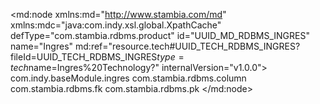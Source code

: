<?xml version="1.0" encoding="UTF-8"?>
<md:node xmlns:md="http://www.stambia.com/md" xmlns:mdc="java:com.indy.xsl.global.XpathCache" defType="com.stambia.rdbms.product" id="UUID_MD_RDBMS_INGRES" name="Ingres" md:ref="resource.tech#UUID_TECH_RDBMS_INGRES?fileId=UUID_TECH_RDBMS_INGRES$type=tech$name=Ingres%20Technology?" internalVersion="v1.0.0">
  <attribute defType="com.stambia.rdbms.product.schemaType" id="_BHoygMSjEeeQU5IUnJOVYQ" value="schema"/>
  <attribute defType="com.stambia.rdbms.product.join.innerjoinmode" id="_BHoygcSjEeeQU5IUnJOVYQ" ref="resource.tech#rdbms.join.mode.explicit?fileId=UUID_TECH_RDBMS$type=tech$name=EXPLICIT?"/>
  <attribute defType="com.stambia.rdbms.product.join.outerjoinmode" id="_BHoygsSjEeeQU5IUnJOVYQ" ref="resource.tech#rdbms.join.mode.explicit?fileId=UUID_TECH_RDBMS$type=tech$name=EXPLICIT?"/>
  <attribute defType="com.stambia.rdbms.product.join.full" id="_BHoyg8SjEeeQU5IUnJOVYQ" value="FULL OUTER JOIN"/>
  <attribute defType="com.stambia.rdbms.product.join.cross" id="_BHoyhMSjEeeQU5IUnJOVYQ" value="CROSS JOIN"/>
  <attribute defType="com.stambia.rdbms.product.join.right" id="_BHoyhcSjEeeQU5IUnJOVYQ" value="RIGHT OUTER JOIN"/>
  <attribute defType="com.stambia.rdbms.product.join.left" id="_BHoyhsSjEeeQU5IUnJOVYQ" value="LEFT OUTER JOIN"/>
  <attribute defType="com.stambia.rdbms.product.join.inner" id="_BHoyh8SjEeeQU5IUnJOVYQ" value="INNER JOIN"/>
  <attribute defType="com.stambia.rdbms.product.having" id="_BHoyiMSjEeeQU5IUnJOVYQ" value="COMPLEX"/>
  <attribute defType="com.stambia.rdbms.product.groupby" id="_BHoyicSjEeeQU5IUnJOVYQ" value="COMPLEX"/>
  <attribute defType="com.stambia.rdbms.product.orderby" id="_BHoyisSjEeeQU5IUnJOVYQ" value="COMPLEX"/>
  <attribute defType="com.stambia.rdbms.product.nullWord" id="_BHoyi8SjEeeQU5IUnJOVYQ" value="NULL"/>
  <attribute defType="com.stambia.rdbms.product.tablealias" id="_BHoyjMSjEeeQU5IUnJOVYQ" value="AS"/>
  <attribute defType="com.stambia.rdbms.product.columnalias" id="_BHoyjcSjEeeQU5IUnJOVYQ" value="AS"/>
  <attribute defType="com.stambia.rdbms.product.function.date" id="_BHoyjsSjEeeQU5IUnJOVYQ" value="current_timestamp"/>
  <attribute defType="com.stambia.rdbms.product.code" id="_BHoyj8SjEeeQU5IUnJOVYQ" value="INGRES"/>
  <attribute defType="com.stambia.rdbms.product.notNullWord" id="_BHoykMSjEeeQU5IUnJOVYQ" value="NOT NULL"/>
  <attribute defType="com.stambia.rdbms.product.objectDelimiterMask" id="_BHoykcSjEeeQU5IUnJOVYQ" value="&quot;[OBJECT]&quot;"/>
  <attribute defType="com.stambia.rdbms.product.baseModule" id="_fJ1L8P8KEemYv5mt_sT8BQ">
    <values>com.indy.baseModule.ingres</values>
  </attribute>
  <node defType="com.stambia.rdbms.datatype" id="_BHoyksSjEeeQU5IUnJOVYQ" name="INTEGER">
    <attribute defType="com.stambia.rdbms.datatype.creationMask" id="_BHoyk8SjEeeQU5IUnJOVYQ" value="INTEGER"/>
    <attribute defType="com.stambia.rdbms.datatype.superType" id="_BHoylMSjEeeQU5IUnJOVYQ" value="INTEGER"/>
    <attribute defType="com.stambia.rdbms.datatype.default" id="_BHoylcSjEeeQU5IUnJOVYQ" value="true"/>
  </node>
  <node defType="com.stambia.rdbms.datatype" id="_BHoylsSjEeeQU5IUnJOVYQ" name="CHAR">
    <attribute defType="com.stambia.rdbms.datatype.creationMask" id="_BHoyl8SjEeeQU5IUnJOVYQ" value="CHAR({md:ifEmpty(tech:size(),'1')})"/>
    <attribute defType="com.stambia.rdbms.datatype.superType" id="_BHoymMSjEeeQU5IUnJOVYQ" value="CHAR"/>
    <attribute defType="com.stambia.rdbms.datatype.default" id="_BHoymcSjEeeQU5IUnJOVYQ" value="true"/>
    <attribute defType="com.stambia.rdbms.datatype.maxSize" id="_BHoymsSjEeeQU5IUnJOVYQ" value=""/>
    <attribute defType="com.stambia.rdbms.datatype.simpleMask" id="_BHoym8SjEeeQU5IUnJOVYQ" value="CHAR([size])"/>
  </node>
  <node defType="com.stambia.rdbms.datatype" id="_BHoynMSjEeeQU5IUnJOVYQ" name="DECIMAL">
    <attribute defType="com.stambia.rdbms.datatype.creationMask" id="_BHoyncSjEeeQU5IUnJOVYQ" value="{md:ifEmptyDataType('DECIMAL',tech:size(),tech:precision())}"/>
    <attribute defType="com.stambia.rdbms.datatype.superType" id="_BHoynsSjEeeQU5IUnJOVYQ" value="DECIMAL"/>
    <attribute defType="com.stambia.rdbms.datatype.default" id="_BHoyn8SjEeeQU5IUnJOVYQ" value="true"/>
    <attribute defType="com.stambia.rdbms.datatype.writingMask" id="_BHoyoMSjEeeQU5IUnJOVYQ" value=""/>
    <attribute defType="com.stambia.rdbms.datatype.simpleMask" id="_BHoyocSjEeeQU5IUnJOVYQ" value="DECIMAL([size],[precision])"/>
  </node>
  <node defType="com.stambia.rdbms.datatype" id="_BHoyosSjEeeQU5IUnJOVYQ" name="VARCHAR">
    <attribute defType="com.stambia.rdbms.datatype.creationMask" id="_BHoyo8SjEeeQU5IUnJOVYQ" value="{md:ifEmptyDataType('VARCHAR',md:ifEmpty(tech:size(),'4000'))}"/>
    <attribute defType="com.stambia.rdbms.datatype.superType" id="_BHoypMSjEeeQU5IUnJOVYQ" value="VARCHAR"/>
    <attribute defType="com.stambia.rdbms.datatype.default" id="_BHoypcSjEeeQU5IUnJOVYQ" value="true"/>
    <attribute defType="com.stambia.rdbms.datatype.writingMask" id="_BHoypsSjEeeQU5IUnJOVYQ" value=""/>
    <attribute defType="com.stambia.rdbms.datatype.simpleMask" id="_BHoyp8SjEeeQU5IUnJOVYQ" value="VARCHAR([size])"/>
    <attribute defType="com.stambia.rdbms.datatype.maxSize" id="_BHoyqMSjEeeQU5IUnJOVYQ" value=""/>
  </node>
  <node defType="com.stambia.rdbms.datatype" id="_BHoyqcSjEeeQU5IUnJOVYQ" name="DATE">
    <attribute defType="com.stambia.rdbms.datatype.creationMask" id="_BHoyqsSjEeeQU5IUnJOVYQ" value="DATE"/>
    <attribute defType="com.stambia.rdbms.datatype.superType" id="_BHoyq8SjEeeQU5IUnJOVYQ" value="DATE"/>
    <attribute defType="com.stambia.rdbms.datatype.default" id="_BHoyrMSjEeeQU5IUnJOVYQ" value="true"/>
  </node>
  <node defType="com.stambia.rdbms.datatype" id="_BHoyrcSjEeeQU5IUnJOVYQ" name="BIGINT">
    <attribute defType="com.stambia.rdbms.datatype.creationMask" id="_BHoyrsSjEeeQU5IUnJOVYQ" value="BIGINT"/>
    <attribute defType="com.stambia.rdbms.datatype.superType" id="_BHoyr8SjEeeQU5IUnJOVYQ" value="BIGINT"/>
    <attribute defType="com.stambia.rdbms.datatype.default" id="_BHoysMSjEeeQU5IUnJOVYQ" value="true"/>
  </node>
  <node defType="com.stambia.rdbms.datatype" id="_BHoyscSjEeeQU5IUnJOVYQ" name="SMALLINT">
    <attribute defType="com.stambia.rdbms.datatype.creationMask" id="_BHoyssSjEeeQU5IUnJOVYQ" value="SMALLINT"/>
    <attribute defType="com.stambia.rdbms.datatype.superType" id="_BHoys8SjEeeQU5IUnJOVYQ" value="SMALLINT"/>
    <attribute defType="com.stambia.rdbms.datatype.default" id="_BHoytMSjEeeQU5IUnJOVYQ" value="true"/>
  </node>
  <node defType="com.stambia.rdbms.datatype" id="_BHoytcSjEeeQU5IUnJOVYQ" name="FLOAT4">
    <attribute defType="com.stambia.rdbms.datatype.creationMask" id="_BHoytsSjEeeQU5IUnJOVYQ" value="FLOAT4"/>
    <attribute defType="com.stambia.rdbms.datatype.superType" id="_BHoyt8SjEeeQU5IUnJOVYQ" value="FLOAT"/>
    <attribute defType="com.stambia.rdbms.datatype.default" id="_BHoyuMSjEeeQU5IUnJOVYQ" value="true"/>
  </node>
  <node defType="com.stambia.rdbms.datatype" id="_BHoyucSjEeeQU5IUnJOVYQ" name="MONEY">
    <attribute defType="com.stambia.rdbms.datatype.creationMask" id="_BHoyusSjEeeQU5IUnJOVYQ" value="MONEY"/>
    <attribute defType="com.stambia.rdbms.datatype.superType" id="_BHoyu8SjEeeQU5IUnJOVYQ" value="DECIMAL"/>
  </node>
  <node defType="com.stambia.rdbms.reverse.query" id="_BHoyvMSjEeeQU5IUnJOVYQ" name="Type Alias Modification">
    <attribute defType="com.stambia.rdbms.reverse.query.query" id="_BHoyvcSjEeeQU5IUnJOVYQ" value="select '{&#xD;&#xA;&#x9;if (@TYPE_NAME='int') &#xD;&#xA;&#x9;&#x9;then 'integer' else &#xD;&#xA;&#x9;if (@TYPE_NAME='int2') &#xD;&#xA;&#x9;&#x9;then 'smallint' else &#xD;&#xA;&#x9;if (@TYPE_NAME='int4') &#xD;&#xA;&#x9;&#x9;then 'integer' else &#xD;&#xA;&#x9;if (@TYPE_NAME='int8') &#xD;&#xA;&#x9;&#x9;then 'bigint' else&#xD;&#xA;&#x9;if (@TYPE_NAME='serial4') &#xD;&#xA;&#x9;&#x9;then 'serial' else&#xD;&#xA;&#x9;if (@TYPE_NAME='serial8') &#xD;&#xA;&#x9;&#x9;then 'bigserial' else&#xD;&#xA;&#x9;if (@TYPE_NAME='bool') &#xD;&#xA;&#x9;&#x9;then 'boolean' else&#xD;&#xA;&#x9;if (@TYPE_NAME='float4') &#xD;&#xA;&#x9;&#x9;then 'real' else&#xD;&#xA;&#x9;if (@TYPE_NAME='float8') &#xD;&#xA;&#x9;&#x9;then 'double precision' else&#xD;&#xA;&#x9;if (@TYPE_NAME='timetz') &#xD;&#xA;&#x9;&#x9;then 'time with time zone' else&#xD;&#xA;&#x9;if (@TYPE_NAME='timestamptz') &#xD;&#xA;&#x9;&#x9;then 'timestamp with time zone' else&#xD;&#xA;&#x9;if (@TYPE_NAME='bpchar') &#xD;&#xA;&#x9;&#x9;then 'character' else&#xD;&#xA;&#x9;@TYPE_NAME}'  TYPE_NAME&#xD;&#xA;"/>
    <attribute defType="com.stambia.rdbms.reverse.query.level" id="_BHoyvsSjEeeQU5IUnJOVYQ">
      <values>com.stambia.rdbms.column</values>
    </attribute>
  </node>
  <node defType="com.stambia.rdbms.datatype" id="_BHoyv8SjEeeQU5IUnJOVYQ" name="TIME WITHOUT TIME ZONE">
    <attribute defType="com.stambia.rdbms.datatype.creationMask" id="_BHoywMSjEeeQU5IUnJOVYQ" value="TIME WITHOUT TIME ZONE"/>
    <attribute defType="com.stambia.rdbms.datatype.superType" id="_BHoywcSjEeeQU5IUnJOVYQ" value="TIME"/>
    <attribute defType="com.stambia.rdbms.datatype.default" id="_BHoywsSjEeeQU5IUnJOVYQ" value="true"/>
  </node>
  <node defType="com.stambia.jdbc.driver" id="_BHoyw8SjEeeQU5IUnJOVYQ" name="Ingres">
    <attribute defType="com.stambia.jdbc.driver.default" id="_BHoyxMSjEeeQU5IUnJOVYQ" value="true"/>
    <attribute defType="com.stambia.jdbc.driver.url" id="_BHoyxcSjEeeQU5IUnJOVYQ" value="jdbc:ingres://&lt;HOSTNAME>:&lt;PORT>/&lt;DB>"/>
    <attribute defType="com.stambia.jdbc.driver.class" id="_BHoyxsSjEeeQU5IUnJOVYQ" value="com.ingres.jdbc.IngresDriver"/>
  </node>
  <node defType="com.stambia.rdbms.datatype" id="_BHoyx8SjEeeQU5IUnJOVYQ" name="DOUBLE PRECISION">
    <attribute defType="com.stambia.rdbms.datatype.creationMask" id="_BHoyyMSjEeeQU5IUnJOVYQ" value="FLOAT"/>
    <attribute defType="com.stambia.rdbms.datatype.superType" id="_BHoyycSjEeeQU5IUnJOVYQ" value="DOUBLE"/>
  </node>
  <node defType="com.stambia.rdbms.datatype" id="_BHoyysSjEeeQU5IUnJOVYQ" name="TINYINT">
    <attribute defType="com.stambia.rdbms.datatype.creationMask" id="_BHoyy8SjEeeQU5IUnJOVYQ" value="TINYINT"/>
    <attribute defType="com.stambia.rdbms.datatype.superType" id="_BHoyzMSjEeeQU5IUnJOVYQ" value="TINYINT"/>
    <attribute defType="com.stambia.rdbms.datatype.default" id="_BHpZkMSjEeeQU5IUnJOVYQ" value="true"/>
  </node>
  <node defType="com.stambia.rdbms.datatype" id="_BHpZkcSjEeeQU5IUnJOVYQ" name="TIMESTAMP">
    <attribute defType="com.stambia.rdbms.datatype.creationMask" id="_BHpZksSjEeeQU5IUnJOVYQ" value="{md:ifEmptyDataType('TIMESTAMP',tech:precision())} "/>
    <attribute defType="com.stambia.rdbms.datatype.superType" id="_BHpZk8SjEeeQU5IUnJOVYQ" value="TIMESTAMP"/>
    <attribute defType="com.stambia.rdbms.datatype.default" id="_BHpZlMSjEeeQU5IUnJOVYQ" value="true"/>
    <attribute defType="com.stambia.rdbms.datatype.simpleMask" id="_BHpZlcSjEeeQU5IUnJOVYQ" value="TIMESTAMP([precision])"/>
  </node>
  <node defType="com.stambia.rdbms.datatype" id="_BHpZlsSjEeeQU5IUnJOVYQ" name="TIMESTAMP WITHOUT TIME ZONE">
    <attribute defType="com.stambia.rdbms.datatype.superType" id="_BHpZl8SjEeeQU5IUnJOVYQ" value="TIMESTAMP"/>
    <attribute defType="com.stambia.rdbms.datatype.creationMask" id="_BHpZmMSjEeeQU5IUnJOVYQ" value="{md:ifEmptyDataType('TIMESTAMP',tech:precision())} WITHOUT TIME ZONE"/>
    <attribute defType="com.stambia.rdbms.datatype.simpleMask" id="_BHpZmcSjEeeQU5IUnJOVYQ" value="TIMESTAMP([precision]) WITHOUT TIME ZONE"/>
  </node>
  <node defType="com.stambia.rdbms.datatype" id="_BHpZmsSjEeeQU5IUnJOVYQ" name="FLOAT">
    <attribute defType="com.stambia.rdbms.datatype.creationMask" id="_BHpZm8SjEeeQU5IUnJOVYQ" value="FLOAT"/>
    <attribute defType="com.stambia.rdbms.datatype.superType" id="_BHpZnMSjEeeQU5IUnJOVYQ" value="DOUBLE"/>
    <attribute defType="com.stambia.rdbms.datatype.default" id="_BHpZncSjEeeQU5IUnJOVYQ" value="true"/>
  </node>
  <node defType="com.stambia.rdbms.datatype" id="_BHpZnsSjEeeQU5IUnJOVYQ" name="LONG VARCHAR">
    <attribute defType="com.stambia.rdbms.datatype.creationMask" id="_BHpZn8SjEeeQU5IUnJOVYQ" value="{md:ifEmptyDataType('LONG VARCHAR',tech:size())}"/>
    <attribute defType="com.stambia.rdbms.datatype.simpleMask" id="_BHpZoMSjEeeQU5IUnJOVYQ" value="LONG VARCHAR([size])"/>
    <attribute defType="com.stambia.rdbms.datatype.superType" id="_BHpZocSjEeeQU5IUnJOVYQ" value="LONGVARCHAR"/>
  </node>
  <node defType="com.stambia.rdbms.datatype" id="_BHpZosSjEeeQU5IUnJOVYQ" name="ANSIDATE">
    <attribute defType="com.stambia.rdbms.datatype.creationMask" id="_BHpZo8SjEeeQU5IUnJOVYQ" value="ANSIDATE"/>
    <attribute defType="com.stambia.rdbms.datatype.superType" id="_BHpZpMSjEeeQU5IUnJOVYQ" value="DATE"/>
    <attribute defType="com.stambia.rdbms.datatype.default" id="_BHpZpcSjEeeQU5IUnJOVYQ" value="false"/>
  </node>
  <node defType="com.stambia.rdbms.datatype" id="_BHpZpsSjEeeQU5IUnJOVYQ" name="NCHAR">
    <attribute defType="com.stambia.rdbms.datatype.superType" id="_BHpZp8SjEeeQU5IUnJOVYQ" value="NCHAR"/>
    <attribute defType="com.stambia.rdbms.datatype.creationMask" id="_BHpZqMSjEeeQU5IUnJOVYQ" value="NCHAR({md:ifEmpty(tech:size(),'1')})"/>
    <attribute defType="com.stambia.rdbms.datatype.simpleMask" id="_BHpZqcSjEeeQU5IUnJOVYQ" value="NCHAR([size])"/>
    <attribute defType="com.stambia.rdbms.datatype.default" id="_BHpZqsSjEeeQU5IUnJOVYQ" value="true"/>
  </node>
  <node defType="com.stambia.rdbms.datatype" id="_BHpZq8SjEeeQU5IUnJOVYQ" name="NVARCHAR">
    <attribute defType="com.stambia.rdbms.datatype.superType" id="_BHpZrMSjEeeQU5IUnJOVYQ" value="NVARCHAR"/>
    <attribute defType="com.stambia.rdbms.datatype.default" id="_BHpZrcSjEeeQU5IUnJOVYQ" value="true"/>
    <attribute defType="com.stambia.rdbms.datatype.creationMask" id="_BHpZrsSjEeeQU5IUnJOVYQ" value="{md:ifEmptyDataType('NVARCHAR',md:ifEmpty(tech:size(),'4000'))}"/>
    <attribute defType="com.stambia.rdbms.datatype.simpleMask" id="_BHpZr8SjEeeQU5IUnJOVYQ" value="NVARCHAR([size])"/>
  </node>
  <node defType="com.stambia.rdbms.reverse.query" id="_BHpZsMSjEeeQU5IUnJOVYQ" name="Fk Query">
    <attribute defType="com.stambia.rdbms.reverse.query.level" id="_BHpZscSjEeeQU5IUnJOVYQ">
      <values>com.stambia.rdbms.fk</values>
    </attribute>
    <attribute defType="com.stambia.rdbms.reverse.query.query" id="_BHpZssSjEeeQU5IUnJOVYQ" value="select &#xD;&#xA;rtrim(cons.constraint_name) FK_NAME,&#xD;&#xA;rtrim(refcons.ref_table_name) FKTABLE_NAME,&#xD;&#xA;rtrim(refcons.ref_schema_name) FKTABLE_SCHEM,&#xD;&#xA;rtrim(keys.column_name) FKCOLUMN_NAME, &#xD;&#xA;rtrim(refcons.unique_table_name) PKTABLE_NAME,&#xD;&#xA;rtrim(refcons.unique_schema_name) PKTABLE_SCHEM,&#xD;&#xA;rtrim(keys_pk.column_name) PKCOLUMN_NAME,&#xD;&#xA;keys.key_position KEY_SEQ&#xD;&#xA;from &#xD;&#xA;iiref_constraints refcons,&#xD;&#xA;iiconstraints cons,&#xD;&#xA;iikeys keys,&#xD;&#xA;iikeys keys_pk&#xD;&#xA;where &#xD;&#xA;rtrim(refcons.ref_table_name) = '{@TABLE_NAME}'&#xD;&#xA;and rtrim(refcons.ref_schema_name) in ({string-join(../../schema/@TABLE_SCHEM/concat('''', string(), ''''), ',')})&#xD;&#xA;and rtrim(refcons.ref_table_name) =  rtrim(cons.table_name)&#xD;&#xA;and rtrim(refcons.ref_schema_name) =  rtrim(cons.schema_name)&#xD;&#xA;and rtrim(refcons.ref_constraint_name) = rtrim(cons.constraint_name)&#xD;&#xA;and rtrim(keys.table_name) =  rtrim(refcons.ref_table_name)&#xD;&#xA;and rtrim(keys.constraint_name) = rtrim(refcons.ref_constraint_name)&#xD;&#xA;and rtrim(keys.schema_name) =  rtrim(refcons.ref_schema_name)&#xD;&#xA;and rtrim(refcons.unique_constraint_name) =  rtrim(keys_pk.constraint_name)&#xD;&#xA;and rtrim(refcons.unique_table_name) = rtrim(keys_pk.table_name)&#xD;&#xA;and rtrim(refcons.unique_schema_name) = rtrim(keys_pk.schema_name)&#xD;&#xA;and keys.key_position=keys_pk.key_position"/>
    <attribute defType="com.stambia.rdbms.reverse.query.overrideStandard" id="_BHpZs8SjEeeQU5IUnJOVYQ" value="true"/>
    <node defType="com.stambia.rdbms.reverse.break" id="_BHpZtMSjEeeQU5IUnJOVYQ" name="FK_NAME">
      <attribute defType="com.stambia.rdbms.reverse.break.level" id="_BHpZtcSjEeeQU5IUnJOVYQ" value="com.stambia.rdbms.fk"/>
    </node>
    <node defType="com.stambia.rdbms.reverse.break" id="_BHpZtsSjEeeQU5IUnJOVYQ" name="FKCOLUMN_NAME">
      <attribute defType="com.stambia.rdbms.reverse.break.level" id="_BHpZt8SjEeeQU5IUnJOVYQ" value="com.stambia.rdbms.colref"/>
    </node>
  </node>
  <node defType="com.stambia.rdbms.reverse.query" id="_BHpZuMSjEeeQU5IUnJOVYQ" name="Pk_Query">
    <attribute defType="com.stambia.rdbms.reverse.query.level" id="_BHpZucSjEeeQU5IUnJOVYQ">
      <values>com.stambia.rdbms.pk</values>
    </attribute>
    <attribute defType="com.stambia.rdbms.reverse.query.query" id="_BHpZusSjEeeQU5IUnJOVYQ" value="select &#xD;&#xA;rtrim(cons.constraint_name) PK_NAME,&#xD;&#xA;rtrim(keys.column_name)  COLUMN_NAME,&#xD;&#xA;keys.key_position KEY_SEQ&#xD;&#xA;from &#xD;&#xA;iiconstraints cons,&#xD;&#xA;iikeys keys&#xD;&#xA;where &#xD;&#xA;rtrim(cons.table_name) = '{@TABLE_NAME}'&#xD;&#xA;and rtrim(cons.schema_name) = '{../@TABLE_SCHEM}'&#xD;&#xA;and rtrim(cons.constraint_type)='P'&#xD;&#xA;and rtrim(keys.table_name) =  rtrim(cons.table_name)&#xD;&#xA;and rtrim(keys.constraint_name) = rtrim(cons.constraint_name)&#xD;&#xA;and rtrim(keys.schema_name) =  rtrim(cons.schema_name)"/>
    <attribute defType="com.stambia.rdbms.reverse.query.overrideStandard" id="_BHpZu8SjEeeQU5IUnJOVYQ" value="true"/>
    <node defType="com.stambia.rdbms.reverse.break" id="_BHpZvMSjEeeQU5IUnJOVYQ" name="PK_NAME">
      <attribute defType="com.stambia.rdbms.reverse.break.level" id="_BHpZvcSjEeeQU5IUnJOVYQ" value="com.stambia.rdbms.pk"/>
    </node>
    <node defType="com.stambia.rdbms.reverse.break" id="_BHpZvsSjEeeQU5IUnJOVYQ" name="COLUMN_NAME">
      <attribute defType="com.stambia.rdbms.reverse.break.level" id="_BHpZv8SjEeeQU5IUnJOVYQ" value="com.stambia.rdbms.colref"/>
    </node>
  </node>
</md:node>